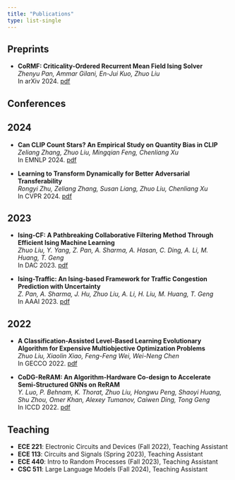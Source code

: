```yaml
---
title: "Publications"
type: list-single
---
```


## Preprints
- **CoRMF: Criticality-Ordered Recurrent Mean Field Ising Solver**  
  *Zhenyu Pan, Ammar Gilani, En-Jui Kuo, Zhuo Liu*  
  In arXiv 2024. [pdf](https://arxiv.org/pdf/2403.03391)

## Conferences
## 2024
- **Can CLIP Count Stars? An Empirical Study on Quantity Bias in CLIP**  
  *Zeliang Zhang, Zhuo Liu, Mingqian Feng, Chenliang Xu*  
  In EMNLP 2024. [pdf](https://aclanthology.org/2024.findings-emnlp.59/)

- **Learning to Transform Dynamically for Better Adversarial Transferability**  
  *Rongyi Zhu, Zeliang Zhang, Susan Liang, Zhuo Liu, Chenliang Xu*  
  In CVPR 2024. [pdf](https://openaccess.thecvf.com/content/CVPR2024/papers/Zhu_Learning_to_Transform_Dynamically_for_Better_Adversarial_Transferability_CVPR_2024_paper.pdf)

## 2023
- **Ising-CF: A Pathbreaking Collaborative Filtering Method Through Efficient Ising Machine Learning**  
  *Zhuo Liu, Y. Yang, Z. Pan, A. Sharma, A. Hasan, C. Ding, A. Li, M. Huang, T. Geng*  
  In DAC 2023. [pdf](https://ieeexplore.ieee.org/document/10247860)

- **Ising-Traffic: An Ising-based Framework for Traffic Congestion Prediction with Uncertainty**  
  *Z. Pan, A. Sharma, J. Hu, Zhuo Liu, A. Li, H. Liu, M. Huang, T. Geng*  
  In AAAI 2023. [pdf](https://ojs.aaai.org/index.php/AAAI/article/view/26121)

## 2022
- **A Classification-Assisted Level-Based Learning Evolutionary Algorithm for Expensive Multiobjective Optimization Problems**  
  *Zhuo Liu, Xiaolin Xiao, Feng-Feng Wei, Wei-Neng Chen*  
  In GECCO 2022. [pdf](https://dl.acm.org/doi/10.1145/3512290.3528771)

- **CoDG-ReRAM: An Algorithm-Hardware Co-design to Accelerate Semi-Structured GNNs on ReRAM**  
  *Y. Luo, P. Behnam, K. Thorat, Zhuo Liu, Hongwu Peng, Shaoyi Huang, Shu Zhou, Omer Khan, Alexey Tumanov, Caiwen Ding, Tong Geng*  
  In ICCD 2022. [pdf](https://ieeexplore.ieee.org/document/9978275)

## Teaching
- **ECE 221**: Electronic Circuits and Devices (Fall 2022), Teaching Assistant  
- **ECE 113**: Circuits and Signals (Spring 2023), Teaching Assistant  
- **ECE 440**: Intro to Random Processes (Fall 2023), Teaching Assistant  
- **CSC 511**: Large Language Models (Fall 2024), Teaching Assistant

